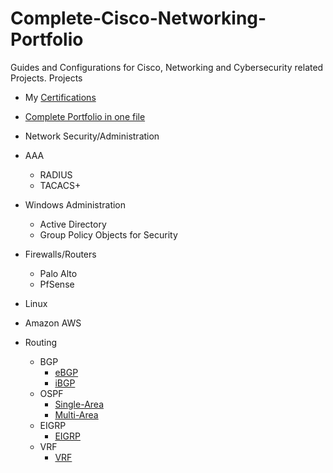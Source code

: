 # Complete-Cisco-Networking-Portfolio

Guides and Configurations for Cisco, Networking and Cybersecurity related Projects.
Projects
* My [Certifications](https://github.com/BrennenT/Complete-Cisco-Networking-Portfolio/blob/main/Portfolio/Certifications_.docx)
* [Complete Portfolio in one file](https://github.com/BrennenT/Complete-Cisco-Networking-Portfolio/blob/main/Portfolio/Complete%20Networking%20Portfolio%20Brennen%20Tse.docx)



* Network Security/Administration
 * AAA
   * RADIUS
   * TACACS+
 * Windows Administration
   * Active Directory
   * Group Policy Objects for Security
 * Firewalls/Routers
   * Palo Alto
   * PfSense



* Linux
* Amazon AWS
* Routing
  * BGP
    * [eBGP](https://github.com/BrennenT/Complete-Cisco-Networking-Portfolio/blob/main/Portfolio/Configuring%20eBGP%20Redistribution.docx)
    * [iBGP](https://github.com/BrennenT/Complete-Cisco-Networking-Portfolio/blob/main/Portfolio/Configuring%20iBGP%20Routing.docx)
  * OSPF
    * [Single-Area](https://github.com/BrennenT/Complete-Cisco-Networking-Portfolio/blob/main/Portfolio/Configuring%20Single-Area%20OSPF.docx)
    * [Multi-Area](https://github.com/BrennenT/Complete-Cisco-Networking-Portfolio/blob/main/Portfolio/Configuring%20Multi-Area%20OSPF.docx)
  * EIGRP
    * [EIGRP](https://github.com/BrennenT/Complete-Cisco-Networking-Portfolio/blob/main/Portfolio/Configuring%20EIGRP.docx)
  * VRF
    * [VRF](https://github.com/BrennenT/Complete-Cisco-Networking-Portfolio/blob/main/Portfolio/VRF%20Lite.docx)


